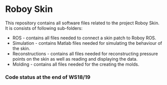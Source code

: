 # Roboy Skin

This repository contains all software files related to the project Roboy Skin. It is consists of following sub-folders:

* ROS - contains all files needed to connect a skin patch to Roboy ROS.
* Simulation - contains Matlab files needed for simulating the behaviour of the skin.
* Reconstructions - contains all files needed for reconstructing pressure points on the skin as well as reading and displaying the data.
* Molding - contains all files needed for the creating the molds.


### Code status at the end of WS18/19
